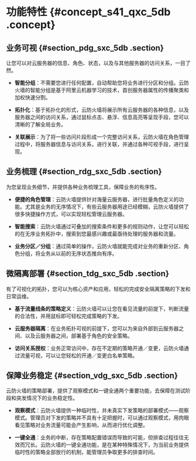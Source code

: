 # 功能特性 {#concept_s41_qxc_5db .concept}

## 业务可视 {#section_pdg_sxc_5db .section}

让您可以对云服务器的信息、角色、状态，以及与其他服务器的访问关系，一目了然。

-   **智能分组**：不需要您进行任何配置，自动帮助您将业务进行分区和分组。云防火墙的智能分组是基于阿里云机器学习的技术，首创服务器属性的传播聚类和加权快速分割。

-   **拓扑化**：基于拓扑化的形式，云防火墙将展示所有云服务器的各种信息，以及服务器之间的访问关系，通过鼠标点击、悬浮、信息高亮等呈现手段，您可以清晰的了解全局业务。

-   **关联展示**：为了将一些访问片段形成一个完整访问关系，云防火墙在角色管理过程中，将服务器信息与访问关系，进行关联，并通过各种可视手段，进行呈现。


## 业务梳理 {#section_rdg_sxc_5db .section}

为您呈现业务细节，并提供各种业务梳理工具，保障业务的有序性。

-   **便捷的角色管理**：云防火墙提供针对海量云服务器，进行批量角色定义的功能。尤其是业务的无序情况下，有些云服务器用途已经模糊，云防火墙提供了很多快捷操作方式，可以实现轻松管理云服务器。

-   **智能搜索**：云防火墙通过可叠加的搜索条件和更多的规则动作，让您可以轻松的在无序业务拓扑中，搜索到您最感兴趣或最亟待处理的服务器和流量。

-   **业务分区／分组**：通过简单的操作，云防火墙就能完成对业务的重新分区、角色分组，将业务从以前的无序状态推向有序。


## 微隔离部署 {#section_tdg_sxc_5db .section}

有了可视化的拓扑，您可以为核心资产和应用，轻松的完成安全隔离策略的下发和日常运维。

-   **基于流量线条的策略定义**：云防火墙可以让您在看见流量的前提下，判断流量的合法性，并用鼠标即可轻松完成策略的下发。

-   **云服务器隔离**：在业务拓扑可视的前提下，您可以为来自外部到云服务器之间、以及云服务器之间，部署基于角色的安全策略。

-   **访问关系授权**：业务正常访问中，存在不定期的策略开通／变更，云防火墙通过流量可视，可以让您轻松的开通／变更白名单策略。


## 保障业务稳定 {#section_vdg_sxc_5db .section}

云防火墙的策略部署，提供了观察模式和一键全通两个重要功能，去保障在测试阶段和突发情况下的业务稳定性。

-   **观察模式**：云防火墙提供一种临时性，并未真实下发策略的部署模式——观察模式。管理员对下发的策略并不具有十足把握时，可以通过观察模式，用肉眼看见策略对业务流量可能会产生影响，从而进行优化调整。

-   **一键全通**：业务的中断，存在策略配置错误而导致的可能，但排查过程往往无效而冗长。云防火墙的一键全通功能，是在某种特殊情况下，为当前业务提供临时性的策略全部放行的机制，能管理员争取更多的排查时间。


